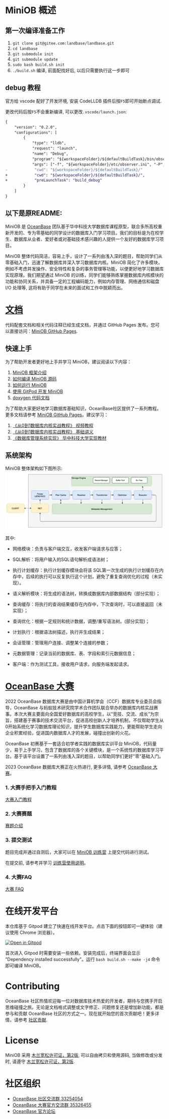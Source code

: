 # MiniOB 概述

## 第一次编译准备工作

1. `git clone git@gitee.com:landbase/landbase.git`
2. `cd landbase`
3. `git submodule init`
4. `git submodule update`
5. `sudo bash build.sh init`
6. `./build.sh` 编译, 前面配找好后, 以后只需要执行这一步即可

## debug 教程

官方给 vscode 配好了开发环境, 安装 CodeLLDB 插件后按`F5`即可开始断点调试.

更改代码后按`F5`不会重新编译, 可以更改`.vscode/launch.json`: 

```diff
{
    "version": "0.2.0",
    "configurations": [
        {
            "type": "lldb",
            "request": "launch",
            "name": "Debug",
            "program": "${workspaceFolder}/${defaultBuildTask}/bin/observer",
            "args": ["-f", "${workspaceFolder}/etc/observer.ini", "-P", "cli"],
-            "cwd": "${workspaceFolder}/${defaultBuildTask}/"
+            "cwd": "${workspaceFolder}/${defaultBuildTask}/",
+            "preLaunchTask": "build_debug"
        }
    ]
}
```

## 以下是原README:

MiniOB 是 [OceanBase](https://github.com/oceanbase/oceanbase) 团队基于华中科技大学数据库课程原型，联合多所高校重新开发的、专为零基础的同学设计的数据库入门学习项目。我们的目标是为在校学生、数据库从业者、爱好者或对基础技术感兴趣的人提供一个友好的数据库学习项目。

MiniOB 整体代码简洁，容易上手，设计了一系列由浅入深的题目，帮助同学们从零基础入门，迅速了解数据库并深入学习数据库内核。MiniOB 简化了许多模块，例如不考虑并发操作、安全特性和复杂的事务管理等功能，以便更好地学习数据库实现原理。我们期望通过 MiniOB 的训练，同学们能够熟练掌握数据库内核模块的功能和协同关系，并具备一定的工程编码能力，例如内存管理、网络通信和磁盘 I/O 处理等, 这将有助于同学在未来的面试和工作中脱颖而出。

# [文档](https://oceanbase.github.io/miniob/)
代码配套文档和相关代码注释已经生成文档，并通过 GitHub Pages 发布。您可以直接访问：[MiniOB GitHub Pages](https://oceanbase.github.io/miniob/).

## 快速上手

为了帮助开发者更好地上手并学习 MiniOB，建议阅读以下内容：

1. [MiniOB 框架介绍](https://oceanbase.github.io/miniob/miniob-introduction.html)
2. [如何编译 MiniOB 源码](https://oceanbase.github.io/miniob/how_to_build.html)
3. [如何运行 MiniOB](https://oceanbase.github.io/miniob/how_to_run.html)
4. [使用 GitPod 开发 MiniOB](https://oceanbase.github.io/miniob/dev-env/dev_by_gitpod.html)
5. [doxygen 代码文档](https://oceanbase.github.io/miniob/design/doxy/html/index.html)

为了帮助大家更好地学习数据库基础知识，OceanBase社区提供了一系列教程。更多文档请参考 [MiniOB GitHub Pages](https://oceanbase.github.io/miniob/)。建议学习：

1. [《从0到1数据库内核实战教程》  视频教程](https://open.oceanbase.com/activities/4921877?id=4921946)
2. [《从0到1数据库内核实战教程》  基础讲义](https://github.com/oceanbase/kernel-quickstart)
3. [《数据库管理系统实现》  华中科技大学实现教材](https://oceanbase.github.io/miniob/lectures/index.html)

## 系统架构

MiniOB 整体架构如下图所示:
![架构](docs/src/images/miniob-introduction-sql-flow.png)

其中:

- 网络模块：负责与客户端交互，收发客户端请求与应答；

- SQL解析：将用户输入的SQL语句解析成语法树；

- 执行计划缓存：执行计划缓存模块会将该 SQL第一次生成的执行计划缓存在内存中，后续的执行可以反复执行这个计划，避免了重复查询优化的过程（未实现）。

- 语义解析模块：将生成的语法树，转换成数据库内部数据结构（部分实现）；

- 查询缓存：将执行的查询结果缓存在内存中，下次查询时，可以直接返回（未实现）；

- 查询优化：根据一定规则和统计数据，调整/重写语法树。(部分实现)；

- 计划执行：根据语法树描述，执行并生成结果；

- 会话管理：管理用户连接、调整某个连接的参数；

- 元数据管理：记录当前的数据库、表、字段和索引元数据信息；

- 客户端：作为测试工具，接收用户请求，向服务端发起请求。


# [OceanBase 大赛](https://open.oceanbase.com/competition)

2022 OceanBase 数据库大赛是由中国计算机学会（CCF）数据库专业委员会指导，OceanBase 与蚂蚁技术研究院学术合作团队联合举办的数据库内核实战赛事。本次大赛主要面向全国爱好数据库的高校学生，以“竞技、交流、成长”为宗旨，搭建基于赛事的技术交流平台，促进高校创新人才培养机制，不仅帮助学生从0开始系统化学习数据库理论知识，提升学生数据库实践能力，更能帮助学生走向企业积累经验，促进国内数据库人才的发展，碰撞出创新的火花。

OceanBase 初赛基于一套适合初学者实践的数据库实训平台 MiniOB，代码量少，易于上手学习，包含了数据库的各个关键模块，是一个系统性的数据库学习平台。基于该平台设置了一系列由浅入深的题目，以帮助同学们更好"零"基础入门。

2023 OceanBase 数据库大赛正在火热进行, 更多详情, 请参考 [OceanBase 大赛](https://open.oceanbase.com/competition/index)。

### 1. 大赛手把手入门教程

[大赛入门教程](https://oceanbase.github.io/miniob/game/gitee-instructions.html)

### 2. 大赛赛题

[赛题介绍](https://oceanbase.github.io/miniob/game/miniob_topics.html) 

### 3. 提交测试

题目完成并通过自测后，大家可以在 [MiniOB 训练营](https://open.oceanbase.com/train?questionId=500003) 上提交代码进行测试。

在提交前, 请参考并学习 [训练营使用说明](https://ask.oceanbase.com/t/topic/35600372)。

### 4. 大赛FAQ

[大赛 FAQ ](https://ask.oceanbase.com/t/topic/35601465)

# 在线开发平台

本仓库基于 Gitpod 建立了快速在线开发平台。点击下面的按钮即可一键体验（建议使用 Chrome 浏览器）。

[![Open in Gitpod](https://gitpod.io/button/open-in-gitpod.svg)](https://gitpod.io/#https://github.com/oceanbase/miniob)

首次进入 Gitpod 时需要安装一些依赖。安装完成后，终端界面会显示 "Dependency installed successfully"。运行 `bash build.sh --make -j4` 命令即可编译 MiniOB。

# Contributing

OceanBase 社区热情欢迎每一位对数据库技术热爱的开发者，期待与您携手开启思维碰撞之旅。无论是文档格式调整或文字修正、问题修复还是增加新功能，都是参与和贡献 OceanBase 社区的方式之一。现在就开始您的首次贡献吧！更多详情，请参考 [社区贡献](CONTRIBUTING.md).

# License

MiniOB 采用 [木兰宽松许可证，第2版](https://license.coscl.org.cn/MulanPSL2), 可以自由拷贝和使用源码, 当做修改或分发时, 请遵守 [木兰宽松许可证，第2版](https://license.coscl.org.cn/MulanPSL2). 

# 社区组织

- [OceanBase 社区交流群 33254054](https://h5.dingtalk.com/circle/healthCheckin.html?corpId=dingd88359ef5e4c49ef87cda005313eea7a&1fe0ca69-72d=16c86a07-83c&cbdbhh=qwertyuiop&origin=1)
- [OceanBase 大赛官方交流群 35326455](https://qr.dingtalk.com/action/joingroup?code=v1,k1,g61jI0RwHQA8UMocuTbys2cyM7vck2c6jNE87vdxz9o=&_dt_no_comment=1&origin=11)
- [OceanBase 官方论坛](https://ask.oceanbase.com/)
